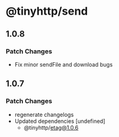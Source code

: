 # @tinyhttp/send

## 1.0.8

### Patch Changes

- Fix minor sendFile and download bugs

## 1.0.7

### Patch Changes

- regenerate changelogs
- Updated dependencies [undefined]
  - @tinyhttp/etag@1.0.6
